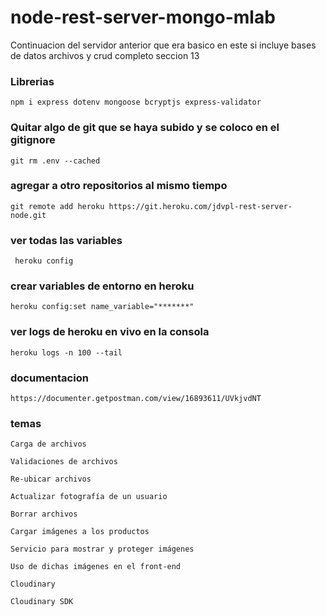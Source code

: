 # node-rest-server-mongo-mlab
Continuacion del servidor anterior que era basico en este si incluye bases de datos archivos y crud completo seccion 13


### Librerias
``` 
npm i express dotenv mongoose bcryptjs express-validator
```


### Quitar algo de git que se haya subido y se coloco en el gitignore
``` 
git rm .env --cached 
```


### agregar a otro repositorios al mismo tiempo
``` 
git remote add heroku https://git.heroku.com/jdvpl-rest-server-node.git 
```

### ver todas las variables

```
 heroku config
```
### crear variables de entorno en heroku

``` 
heroku config:set name_variable="*******" 
```


### ver logs de heroku en vivo en la consola 
``` 
heroku logs -n 100 --tail 
```

### documentacion

``` 
https://documenter.getpostman.com/view/16893611/UVkjvdNT 
```

### temas 

```
Carga de archivos

Validaciones de archivos

Re-ubicar archivos

Actualizar fotografía de un usuario

Borrar archivos

Cargar imágenes a los productos

Servicio para mostrar y proteger imágenes

Uso de dichas imágenes en el front-end

Cloudinary

Cloudinary SDK

```
